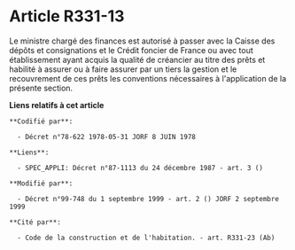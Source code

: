 # Article R331-13

Le ministre chargé des finances est autorisé à passer avec la Caisse des dépôts et consignations et le Crédit foncier de
France ou avec tout établissement ayant acquis la qualité de créancier au titre des prêts et habilité à assurer ou à faire
assurer par un tiers la gestion et le recouvrement de ces prêts les conventions nécessaires à l'application de la présente
section.

**Liens relatifs à cet article**

	**Codifié par**:

	  - Décret n°78-622 1978-05-31 JORF 8 JUIN 1978

	**Liens**:

	  - SPEC_APPLI: Décret n°87-1113 du 24 décembre 1987 - art. 3 ()

	**Modifié par**:

	  - Décret n°99-748 du 1 septembre 1999 - art. 2 () JORF 2 septembre 1999

	**Cité par**:

	  - Code de la construction et de l'habitation. - art. R331-23 (Ab)
